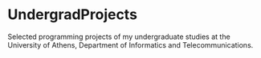 UndergradProjects
=================
Selected programming projects of my undergraduate studies
at the University of Athens, Department of Informatics
and Telecommunications.
